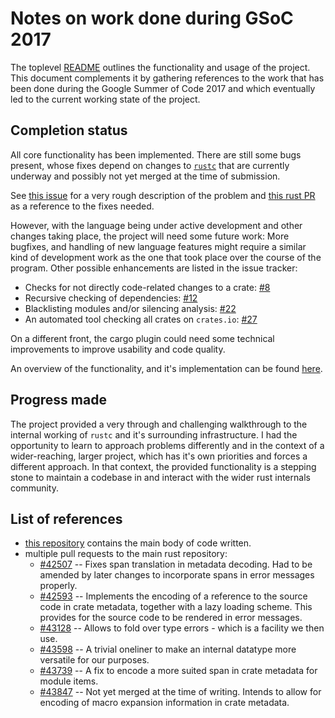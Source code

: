 # Notes on work done during GSoC 2017
The toplevel [README](https://github.com/ibabushkin/rust-semverver/blob/master/README.md)
outlines the functionality and usage of the project. This document complements it by
gathering references to the work that has been done during the Google Summer of Code 2017
and which eventually led to the current working state of the project.

## Completion status
All core functionality has been implemented. There are still some bugs present, whose
fixes depend on changes to [`rustc`](https://github.com/rust-lang/rust) that are currently
underway and possibly not yet merged at the time of submission.

See [this issue](https://github.com/ibabushkin/rust-semverver/issues/24) for a very rough
description of the problem and [this rust PR](https://github.com/rust-lang/rust/pull/43847)
as a reference to the fixes needed.

However, with the language being under active development and other changes taking place,
the project will need some future work: More bugfixes, and handling of new language
features might require a similar kind of development work as the one that took place over
the course of the program. Other possible enhancements are listed in the issue tracker:

* Checks for not directly code-related changes to a crate:
  [#8](https://github.com/ibabushkin/rust-semverver/issues/8)
* Recursive checking of dependencies:
  [#12](https://github.com/ibabushkin/rust-semverver/issues/12)
* Blacklisting modules and/or silencing analysis:
  [#22](https://github.com/ibabushkin/rust-semverver/issues/22)
* An automated tool checking all crates on `crates.io`:
  [#27](https://github.com/ibabushkin/rust-semverver/issues/27)

On a different front, the cargo plugin could need some technical improvements to improve
usability and code quality.

An overview of the functionality, and it's implementation can be found
[here](https://github.com/ibabushkin/rust-semverver/blob/master/IMPLEMENTATION_NOTES.md).

## Progress made
The project provided a very through and challenging walkthrough to the internal working of
`rustc` and it's surrounding infrastructure. I had the opportunity to learn to approach
problems differently and in the context of a wider-reaching, larger project, which has
it's own priorities and forces a different approach. In that context, the provided
functionality is a stepping stone to maintain a codebase in and interact with the wider
rust internals community.

## List of references
* [this repository](https://github.com/ibabushkin/rust-semverver) contains the main body
  of code written.
* multiple pull requests to the main rust repository:
  * [#42507](https://github.com/rust-lang/rust/pull/42507) -- Fixes span translation in
    metadata decoding. Had to be amended by later changes to incorporate spans in error
    messages properly.
  * [#42593](https://github.com/rust-lang/rust/pull/42593) -- Implements the encoding of a
    reference to the source code in crate metadata, together with a lazy loading scheme.
    This provides for the source code to be rendered in error messages.
  * [#43128](https://github.com/rust-lang/rust/pull/43128) -- Allows to fold over type
    errors - which is a facility we then use.
  * [#43598](https://github.com/rust-lang/rust/pull/43598) -- A trivial oneliner to make
    an internal datatype more versatile for our purposes.
  * [#43739](https://github.com/rust-lang/rust/pull/43739) -- A fix to encode a more
    suited span in crate metadata for module items.
  * [#43847](https://github.com/rust-lang/rust/pull/43847) -- Not yet merged at the time
  of writing. Intends to allow for encoding of macro expansion information in crate
  metadata.
